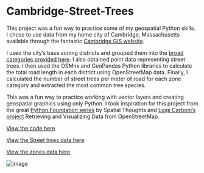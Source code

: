 # Cambridge-Street-Trees

This project was a fun way to practice some of my geospatial Python skills. I chose to use data from my home city of Cambridge, Massachusetts available through the fantastic [Cambridge GIS website](https://www.cambridgema.gov/GIS).

I used the city’s base zoning districts and grouped them into the [broad categories provided here](https://www.cambridgema.gov/-/media/Files/CDD/Maps/Zoning/cddmap_zoning_base_11x17_20240221.pdf). I also obtained point data representing street trees. I then used the OSMnx and GeoPandas Python libraries to calculate the total road length in each district using OpenStreetMap data. Finally, I calculated the number of street trees per meter of road for each zone category and extracted the most common tree species.

This was a fun way to practice working with vector layers and creating geospatial graphics using only Python. I took inspiration for this project from the great [Python Foundation series](https://www.youtube.com/playlist?list=PLppGmFLhQ1HJspXSA0asH9kw1OhlLrxHT) by Spatial Thoughts and [Luigi Carboni’s project](https://nbviewer.org/github/luicarboni/My_Projects/blob/master/Starting_with_OSMnx.ipynb) Retrieving and Visualizing Data from OpenStreetMap.

[View the code here](Cambridge_Zones_Trees.ipynb)

[View the Street trees data here](https://www.cambridgema.gov/GIS/gisdatadictionary/Environmental/ENVIRONMENTAL_StreetTrees![image](https://github.com/user-attachments/assets/2577e753-f69f-467d-a414-18b704d9c86e))

[View the zones data here](https://www.cambridgema.gov/GIS/gisdatadictionary/CDD/CDD_ZoningDistricts![image](https://github.com/user-attachments/assets/8c78f77a-b328-4a95-a2b1-276f2cccc0ed))

![image](https://github.com/user-attachments/assets/e8fc942b-1d7f-4563-9bf5-bfe109570609)
